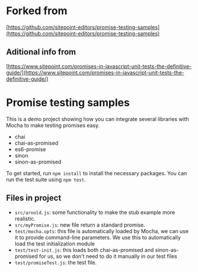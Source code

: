 # Forked from

[https://github.com/sitepoint-editors/promise-testing-samples](https://github.com/sitepoint-editors/promise-testing-samples)

## Aditional info from

[https://www.sitepoint.com/promises-in-javascript-unit-tests-the-definitive-guide/](https://www.sitepoint.com/promises-in-javascript-unit-tests-the-definitive-guide/)

# Promise testing samples

This is a demo project showing how you can integrate several libraries with Mocha to make testing promises easy.

- chai
- chai-as-promised
- es6-promise
- sinon
- sinon-as-promised

To get started, run `npm install` to install the necessary packages. You can run the test suite using `npm test`.

## Files in project

- `src/arnold.js`: some functionality to make the stub example more realistic.
- `src/myPromise.js`: new file return a standard promise.
- `test/mocha.opts`: this file is automatically loaded by Mocha, we can use it to provide command-line parameters. We use this to automatically load the test initialization module
- `test/test-init.js`: this loads both chai-as-promised and sinon-as-promised for us, so we don't need to do it manually in our test files
- `test/promiseTest.js`: the test file.
